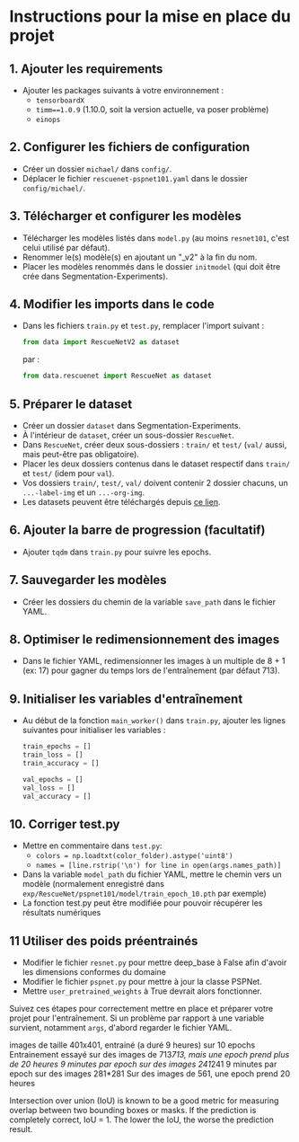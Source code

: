 # Instructions pour la mise en place du projet

## 1. Ajouter les requirements

- Ajouter les packages suivants à votre environnement :
  - `tensorboardX`
  - `timm==1.0.9` (1.10.0, soit la version actuelle, va poser problème)
  - `einops`

## 2. Configurer les fichiers de configuration

- Créer un dossier `michael/` dans `config/`.
- Déplacer le fichier `rescuenet-pspnet101.yaml` dans le dossier `config/michael/`.

## 3. Télécharger et configurer les modèles

- Télécharger les modèles listés dans `model.py` (au moins `resnet101`, c'est celui utilisé par défaut).
- Renommer le(s) modèle(s) en ajoutant un "_v2" à la fin du nom.
- Placer les modèles renommés dans le dossier `initmodel` (qui doit être crée dans Segmentation-Experiments).

## 4. Modifier les imports dans le code

- Dans les fichiers `train.py` et `test.py`, remplacer l'import suivant :
  ```python
  from data import RescueNetV2 as dataset
  ```
  par :
  ```python
  from data.rescuenet import RescueNet as dataset
  ```

## 5. Préparer le dataset

- Créer un dossier `dataset` dans Segmentation-Experiments.
- À l'intérieur de `dataset`, créer un sous-dossier `RescueNet`.
- Dans `RescueNet`, créer deux sous-dossiers : `train/` et `test/` (`val/` aussi, mais peut-être pas obligatoire).
- Placer les deux dossiers contenus dans le dataset respectif dans `train/` et `test/` (idem pour `val`).
- Vos dossiers `train/`, `test/`, `val/` doivent contenir 2 dossier chacuns, un `...-label-img` et un `...-org-img`.
- Les datasets peuvent être téléchargés depuis [ce lien](https://springernature.figshare.com/collections/RescueNet_A_High_Resolution_UAV_Semantic_Segmentation_Benchmark_Dataset_for_Natural_Disaster_Damage_Assessment/6647354/1).

## 6. Ajouter la barre de progression (facultatif)

- Ajouter `tqdm` dans `train.py` pour suivre les epochs.

## 7. Sauvegarder les modèles

- Créer les dossiers du chemin de la variable `save_path` dans le fichier YAML.

## 8. Optimiser le redimensionnement des images

- Dans le fichier YAML, redimensionner les images à un multiple de 8 + 1 (ex: 17) pour gagner du temps lors de l'entraînement (par défaut 713).

## 9. Initialiser les variables d'entraînement

- Au début de la fonction `main_worker()` dans `train.py`, ajouter les lignes suivantes pour initialiser les variables :
  ```python
  train_epochs = []
  train_loss = []
  train_accuracy = []

  val_epochs = []
  val_loss = []
  val_accuracy = []
  ```
## 10. Corriger test.py

- Mettre en commentaire dans `test.py`:
  - `colors = np.loadtxt(color_folder).astype('uint8')`
  - `names = [line.rstrip('\n') for line in open(args.names_path)]`
- Dans la variable `model_path` du fichier YAML, mettre le chemin vers un modèle (normalement enregistré dans
  `exp/RescueNet/pspnet101/model/train_epoch_10.pth` par exemple)
- La fonction test.py peut être modifiée pour pouvoir récupérer les résultats numériques

## 11 Utiliser des poids préentrainés

- Modifier le fichier `resnet.py` pour mettre deep_base à False afin d'avoir les dimensions conformes du domaine
- Modifier le fichier `pspnet.py` pour mettre à jour la classe PSPNet.
- Mettre `user_pretrained_weights` à True devrait alors fonctionner.
  
Suivez ces étapes pour correctement mettre en place et préparer votre projet pour l'entraînement.
Si un problème par rapport à une variable survient, notamment `args`, d'abord regarder le fichier YAML.


images de taille 401x401, entrainé (a duré 9 heures) sur 10 epochs
Entrainement essayé sur des images de 713*713, mais une epoch prend plus de 20 heures
9 minutes par epoch sur des images 241*241
9 minutes par epoch sur des images 281*281
Sur des images de 561, une epoch prend 20 heures

Intersection over union (IoU) is known to be a good metric for measuring overlap between two bounding boxes or masks.
If the prediction is completely correct, IoU = 1. The lower the IoU, the worse the prediction result.